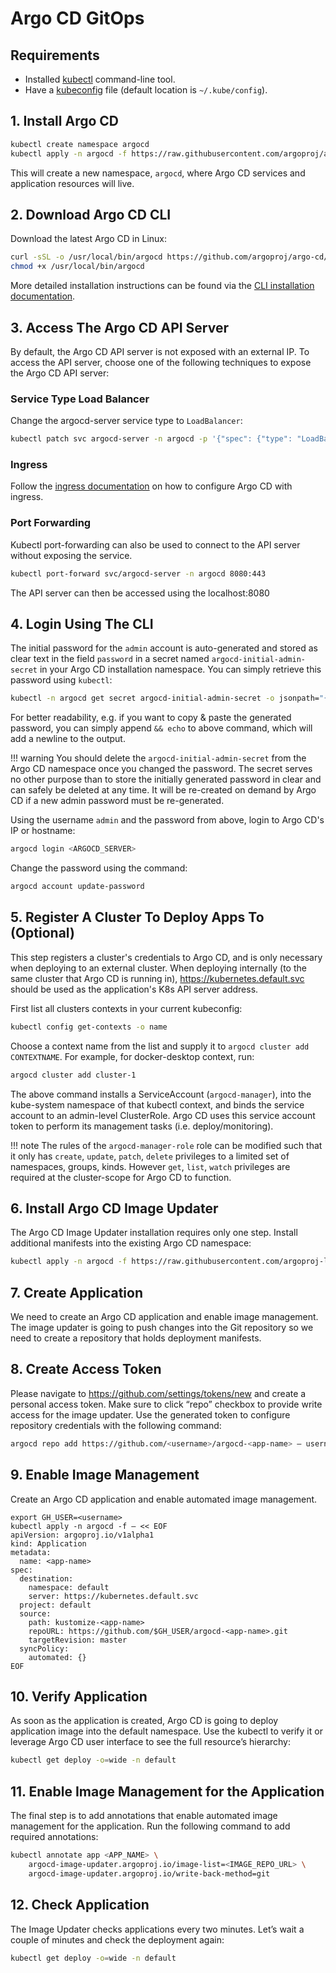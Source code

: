# Argo CD GitOps

## Requirements
* Installed [kubectl](https://kubernetes.io/docs/tasks/tools/install-kubectl/) command-line tool.
* Have a [kubeconfig](https://kubernetes.io/docs/tasks/access-application-cluster/configure-access-multiple-clusters/) file (default location is `~/.kube/config`).

## 1. Install Argo CD
```bash
kubectl create namespace argocd
kubectl apply -n argocd -f https://raw.githubusercontent.com/argoproj/argo-cd/stable/manifests/install.yaml
```
This will create a new namespace, `argocd`, where Argo CD services and application resources will live.

## 2. Download Argo CD CLI
Download the latest Argo CD in Linux:
```bash
curl -sSL -o /usr/local/bin/argocd https://github.com/argoproj/argo-cd/releases/latest/download/argocd-linux-amd64
chmod +x /usr/local/bin/argocd
```
More detailed installation instructions can be found via the [CLI installation documentation](cli_installation.md).

## 3. Access The Argo CD API Server
By default, the Argo CD API server is not exposed with an external IP. To access the API server,
choose one of the following techniques to expose the Argo CD API server:

### Service Type Load Balancer
Change the argocd-server service type to `LoadBalancer`:
```bash
kubectl patch svc argocd-server -n argocd -p '{"spec": {"type": "LoadBalancer"}}'
```

### Ingress
Follow the [ingress documentation](operator-manual/ingress.md) on how to configure Argo CD with ingress.

### Port Forwarding
Kubectl port-forwarding can also be used to connect to the API server without exposing the service.

```bash
kubectl port-forward svc/argocd-server -n argocd 8080:443
```
The API server can then be accessed using the localhost:8080

## 4. Login Using The CLI
The initial password for the `admin` account is auto-generated and stored as
clear text in the field `password` in a secret named `argocd-initial-admin-secret`
in your Argo CD installation namespace. You can simply retrieve this password
using `kubectl`:
```bash
kubectl -n argocd get secret argocd-initial-admin-secret -o jsonpath="{.data.password}" | base64 -d
```
For better readability, e.g. if you want to copy & paste the generated password,
you can simply append `&& echo` to above command, which will add a newline to
the output.

!!! warning
    You should delete the `argocd-initial-admin-secret` from the Argo CD
    namespace once you changed the password. The secret serves no other
    purpose than to store the initially generated password in clear and can
    safely be deleted at any time. It will be re-created on demand by Argo CD
    if a new admin password must be re-generated.

Using the username `admin` and the password from above, login to Argo CD's IP or hostname:
```bash
argocd login <ARGOCD_SERVER>
```

Change the password using the command:
```bash
argocd account update-password
```

## 5. Register A Cluster To Deploy Apps To (Optional)
This step registers a cluster's credentials to Argo CD, and is only necessary when deploying to
an external cluster. When deploying internally (to the same cluster that Argo CD is running in),
https://kubernetes.default.svc should be used as the application's K8s API server address.

First list all clusters contexts in your current kubeconfig:
```bash
kubectl config get-contexts -o name
```
Choose a context name from the list and supply it to `argocd cluster add CONTEXTNAME`. For example,
for docker-desktop context, run:
```bash
argocd cluster add cluster-1
```
The above command installs a ServiceAccount (`argocd-manager`), into the kube-system namespace of 
that kubectl context, and binds the service account to an admin-level ClusterRole. Argo CD uses this
service account token to perform its management tasks (i.e. deploy/monitoring).

!!! note
    The rules of the `argocd-manager-role` role can be modified such that it only has `create`, `update`, `patch`, `delete` privileges to a limited set of namespaces, groups, kinds. 
    However `get`, `list`, `watch` privileges are required at the cluster-scope for Argo CD to function.

## 6. Install Argo CD Image Updater
The Argo CD Image Updater installation requires only one step. Install additional manifests into the existing Argo CD namespace:
```bash
kubectl apply -n argocd -f https://raw.githubusercontent.com/argoproj-labs/argocd-image-updater/v0.9.0/manifests/install.yaml
```

## 7. Create Application
We need to create an Argo CD application and enable image management. The image updater is going to push changes into the Git repository so we need to create a repository that holds deployment manifests.

## 8. Create Access Token
Please navigate to https://github.com/settings/tokens/new and create a personal access token. Make sure to click “repo” checkbox to provide write access for the image updater. Use the generated token to configure repository credentials with the following command:
```bash
argocd repo add https://github.com/<username>/argocd-<app-name> — username updater — password <token>
```

## 9. Enable Image Management
Create an Argo CD application and enable automated image management.
```
export GH_USER=<username>
kubectl apply -n argocd -f — << EOF
apiVersion: argoproj.io/v1alpha1
kind: Application
metadata:
  name: <app-name>
spec:
  destination:
    namespace: default
    server: https://kubernetes.default.svc
  project: default
  source:
    path: kustomize-<app-name>
    repoURL: https://github.com/$GH_USER/argocd-<app-name>.git
    targetRevision: master
  syncPolicy:
    automated: {}
EOF
```

## 10. Verify Application
As soon as the application is created, Argo CD is going to deploy application image into the default namespace. Use the kubectl to verify it or leverage Argo CD user interface to see the full resource’s hierarchy:
```bash
kubectl get deploy -o=wide -n default
```

## 11. Enable Image Management for the Application
The final step is to add annotations that enable automated image management for the application. Run the following command to add required annotations:
```bash
kubectl annotate app <APP_NAME> \
    argocd-image-updater.argoproj.io/image-list=<IMAGE_REPO_URL> \
    argocd-image-updater.argoproj.io/write-back-method=git
```

## 12. Check Application
The Image Updater checks applications every two minutes. Let’s wait a couple of minutes and check the deployment again:
```bash
kubectl get deploy -o=wide -n default
```
